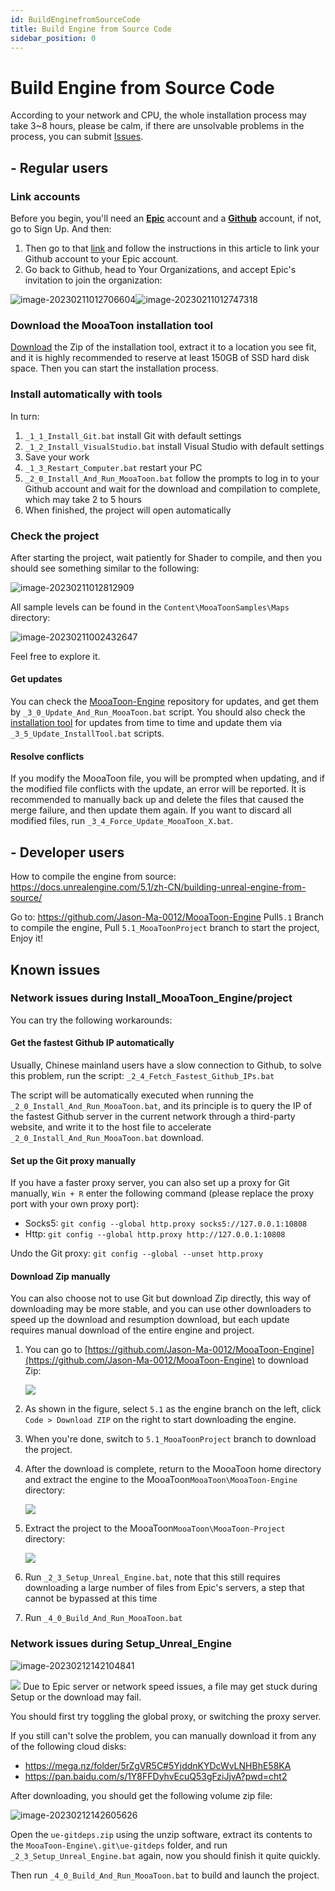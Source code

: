 ```yaml
---
id: BuildEnginefromSourceCode
title: Build Engine from Source Code
sidebar_position: 0
---
```


# Build Engine from Source Code

According to your network and CPU, the whole installation process may take 3~8 hours, please be calm, if there are unsolvable problems in the process, you can submit [Issues](https://github.com/JasonMa0012/MooaToon/issues/new).

## - Regular users

### Link accounts

Before you begin, you'll need an [**Epic**](https://www.unrealengine.com/) account and a [**Github**](https://github.com/) account, if not, go to Sign Up. And then:

1.  Then go to that [link](https://www.unrealengine.com/zh-CN/blog/updated-authentication-process-for-connecting-epic-github-accounts) and follow the instructions in this article to link your Github account to your Epic account.
2.  Go back to Github, head to Your Organizations, and accept Epic's invitation to join the organization:


![image-20230211012706604](./assets/image-20230211012706604.png)![image-20230211012747318](./assets/image-20230211012747318.png)

### Download the MooaToon installation tool

[Download](https://github.com/JasonMa0012/MooaToon/archive/refs/heads/main.zip) the Zip of the installation tool, extract it to a location you see fit, and it is highly recommended to reserve at least 150GB of SSD hard disk space. Then you can start the installation process.

### Install automatically with tools

In turn:

1. `_1_1_Install_Git.bat` install Git with default settings
2. `_1_2_Install_VisualStudio.bat` install Visual Studio with default settings
3. Save your work
4. `_1_3_Restart_Computer.bat` restart your PC
5. `_2_0_Install_And_Run_MooaToon.bat` follow the prompts to log in to your Github account and wait for the download and compilation to complete, which may take 2 to 5 hours
6. When finished, the project will open automatically

### Check the project

After starting the project, wait patiently for Shader to compile, and then you should see something similar to the following:

![image-20230211012812909](./assets/image-20230211012812909.png)

All sample levels can be found in the `Content\MooaToonSamples\Maps` directory:

![image-20230211002432647](./assets/image-20230211002432647.png)

Feel free to explore it.

#### Get updates

You can check the [MooaToon-Engine](https://github.com/Jason-Ma-0012/MooaToon-Engine) repository for updates, and get them by `_3_0_Update_And_Run_MooaToon.bat` script. You should also check the [installation tool](https://github.com/JasonMa0012/MooaToon) for updates from time to time and update them via `_3_5_Update_InstallTool.bat` scripts.

#### Resolve conflicts

If you modify the MooaToon file, you will be prompted when updating, and if the modified file conflicts with the update, an error will be reported. It is recommended to manually back up and delete the files that caused the merge failure, and then update them again. If you want to discard all modified files, run `_3_4_Force_Update_MooaToon_X.bat`.

## - Developer users

How to compile the engine from source: https://docs.unrealengine.com/5.1/zh-CN/building-unreal-engine-from-source/ 

Go to: https://github.com/Jason-Ma-0012/MooaToon-Engine Pull`5.1` Branch to compile the engine, Pull `5.1_MooaToonProject` branch to start the project, Enjoy it!

## Known issues

### Network issues during Install_MooaToon_Engine/project

You can try the following workarounds:

#### Get the fastest Github IP automatically

Usually, Chinese mainland users have a slow connection to Github, to solve this problem, run the script: `_2_4_Fetch_Fastest_Github_IPs.bat`

The script will be automatically executed when running the `_2_0_Install_And_Run_MooaToon.bat`, and its principle is to query the IP of the fastest Github server in the current network through a third-party website, and write it to the host file to accelerate `_2_0_Install_And_Run_MooaToon.bat` download.
#### Set up the Git proxy manually

If you have a faster proxy server, you can also set up a proxy for Git manually, `Win + R` enter the following command (please replace the proxy port with your own proxy port):

- Socks5: `git config --global http.proxy socks5://127.0.0.1:10808`
- Http: `git config --global http.proxy http://127.0.0.1:10808`

Undo the Git proxy: `git config --global --unset http.proxy`
#### Download Zip manually

You can also choose not to use Git but download Zip directly, this way of downloading may be more stable, and you can use other downloaders to speed up the download and resumption download, but each update requires manual download of the entire engine and project.

1. You can go to [https://github.com/Jason-Ma-0012/MooaToon-Engine](https://github.com/Jason-Ma-0012/MooaToon-Engine)  to download Zip:

   ![](./assets/image-20230211002346396.png)

2. As shown in the figure, select `5.1` as the engine branch on the left, click `Code > Download ZIP` on the right to start downloading the engine.

3. When you're done, switch to `5.1_MooaToonProject` branch to download the project.

4. After the download is complete, return to the MooaToon home directory and extract the engine to the MooaToon`MooaToon\MooaToon-Engine` directory:

   ![](./assets/image-20230211002402855.png)

5. Extract the project to the MooaToon`MooaToon\MooaToon-Project` directory:

   ![](./assets/image-20230211002410545.png)

6. Run `_2_3_Setup_Unreal_Engine.bat`, note that this still requires downloading a large number of files from Epic's servers, a step that cannot be bypassed at this time

7. Run `_4_0_Build_And_Run_MooaToon.bat`

### Network issues during Setup_Unreal_Engine

![image-20230212142104841](./assets/image-20230212142104841.png)

![](./assets/image-20230211002416094.png)
Due to Epic server or network speed issues, a file may get stuck during Setup or the download may fail. 

You should first try toggling the global proxy, or switching the proxy server.

If you still can't solve the problem, you can manually download it from any of the following cloud disks:

- https://mega.nz/folder/5rZgVR5C#5YjddnKYDcWvLNHBhE58KA
- https://pan.baidu.com/s/1Y8FFDyhvEcuQ53gFziJjvA?pwd=cht2

After downloading, you should get the following volume zip file:

![image-20230212142605626](./assets/image-20230212142605626.png)

Open the `ue-gitdeps.zip` using the unzip software, extract its contents to the `MooaToon-Engine\.git\ue-gitdeps` folder, and run `_2_3_Setup_Unreal_Engine.bat` again, now you should finish it quite quickly.

Then run `_4_0_Build_And_Run_MooaToon.bat` to build and launch the project.



